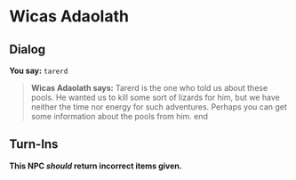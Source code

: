 # Wicas Adaolath


## Dialog

**You say:** `tarerd`



>**Wicas Adaolath says:** Tarerd is the one who told us about these pools. He wanted us to kill some sort of lizards for him, but we have neither the time nor energy for such adventures. Perhaps you can get some information about the pools from him.
end

## Turn-Ins



**This NPC *should* return incorrect items given.**





